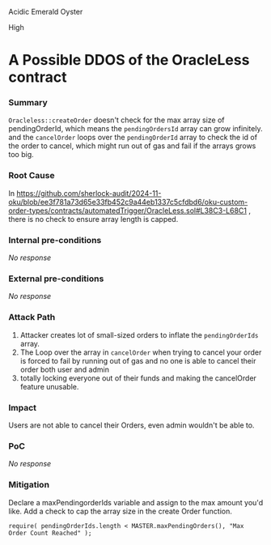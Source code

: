 Acidic Emerald Oyster

High

# A Possible DDOS of the OracleLess contract

### Summary

`Oracleless::createOrder` doesn't check for the max array size of pendingOrderId, which means the `pendingOrdersId` array can grow infinitely.
and the `cancelOrder` loops over the `pendingOrderId` array to check the id of the order to cancel, which might run out of gas and fail if the arrays grows too big.

### Root Cause

In https://github.com/sherlock-audit/2024-11-oku/blob/ee3f781a73d65e33fb452c9a44eb1337c5cfdbd6/oku-custom-order-types/contracts/automatedTrigger/OracleLess.sol#L38C3-L68C1 , there is no check to ensure array length is capped.
### Internal pre-conditions

_No response_

### External pre-conditions

_No response_

### Attack Path

1. Attacker creates lot of small-sized orders to inflate the `pendingOrderIds` array.
2. The Loop over the array in `cancelOrder` when trying to cancel your order is forced to fail by running out of gas and no one is able to cancel their order both user and admin
3. totally locking everyone out of their funds and making the cancelOrder feature unusable.
### Impact

Users are not able to cancel their Orders, even admin wouldn't be able to.

### PoC

_No response_

### Mitigation

Declare a maxPendingorderIds variable and assign to the max amount you'd like.
Add a check to cap the array size in the create Order function.

``require(
            pendingOrderIds.length < MASTER.maxPendingOrders(),
            "Max Order Count Reached"
        );``